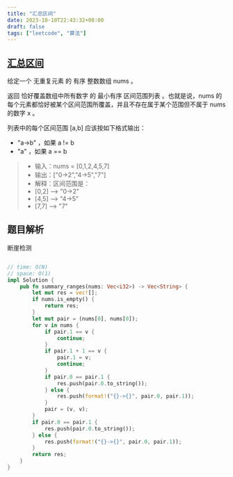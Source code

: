 ```yaml
---
title: "汇总区间"
date: 2023-10-10T22:43:32+08:00
draft: false
tags: ["leetcode", "算法"]
---
```


## [汇总区间](https://leetcode.cn/problems/summary-ranges/)

给定一个  无重复元素 的 有序 整数数组 nums 。

返回 恰好覆盖数组中所有数字 的 最小有序 区间范围列表 。也就是说，nums 的每个元素都恰好被某个区间范围所覆盖，并且不存在属于某个范围但不属于 nums 的数字 x 。

列表中的每个区间范围 [a,b] 应该按如下格式输出：

- "a->b" ，如果 a != b
- "a" ，如果 a == b


>- 输入：nums = [0,1,2,4,5,7]
>- 输出：["0->2","4->5","7"]
>- 解释：区间范围是：
>- [0,2] --> "0->2"
>- [4,5] --> "4->5"
>- [7,7] --> "7"

## 题目解析

断崖检测

```rust

// time: O(N)
// space: O(1)
impl Solution {
    pub fn summary_ranges(nums: Vec<i32>) -> Vec<String> {
        let mut res = vec![];
        if nums.is_empty() {
            return res;
        }
        let mut pair = (nums[0], nums[0]);
        for v in nums {
            if pair.1 == v {
                continue;
            }
            if pair.1 + 1 == v {
                pair.1 = v;
                continue;
            }
            if pair.0 == pair.1 {
                res.push(pair.0.to_string());
            } else {
                res.push(format!("{}->{}", pair.0, pair.1));
            }
            pair = (v, v);
        }
        if pair.0 == pair.1 {
            res.push(pair.0.to_string());
        } else {
            res.push(format!("{}->{}", pair.0, pair.1));
        }
        return res;
    }
}
```

